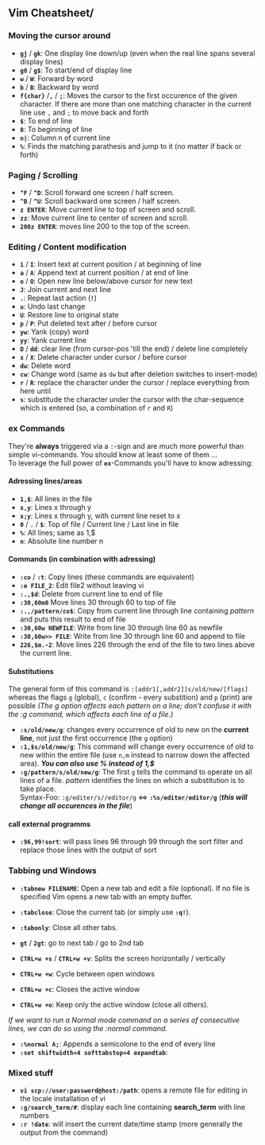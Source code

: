 ## Vim Cheatsheet/

### Moving the cursor around
- __`gj`__ / __`gk`__: One display line down/up (even when the real line spans several display lines)
- __`g0`__ / __`g$`__: To start/end of display line 
- __`w`__ / __`W`__: Forward by word 
- __`b`__ / __`B`__: Backward by word 
- __`f{char}`__ /__`,`__ /  __`;`__: Moves the cursor to the first occurence of the given character. If there are more than one matching character in the current line use `,` and `;` to move back and forth
- __`$`__: To end of line
- __`0`__: To beginning of line 
- __`n|`__: Column n of current line
- __`%`__: Finds the matching parathesis and jump to it (no matter if back or forth)

### Paging / Scrolling
- __`^F`__ / __`^D`__: Scroll forward one screen / half screen.
- __`^B`__ / __`^U`__: Scroll backward one screen / half screen.
- __`z ENTER`__: Move current line to top of screen and scroll.
- __`zz`__: Move current line to center of screen and scroll.
- __`200z ENTER`__: moves line 200 to the top of the screen.

### Editing / Content modification
- __`i`__ / __`I`__: Insert text at current position / at beginning of line
- __`a`__ / __`A`__: Append text at current position / at end of line
- __`o`__ / __`O`__: Open new line below/above cursor for new text
- __`J`__: Join current and next line
- __`.`__: Repeat last action (__`!`__)
- __`u`__: Undo last change
- __`U`__: Restore line to original state
- __`p`__ / __`P`__: Put deleted text after / before cursor
- __`yw`__: Yank (copy) word
- __`yy`__: Yank current line
- __`D`__ / __`dd`__: clear line (from cursor-pos 'till the end) / delete line completely
- __`x`__ / __`X`__: Delete character under cursor / before cursor
- __`dw`__: Delete word
- __`cw`__: Change word (same as `dw` but after deletion switches to insert-mode)
- __`r`__ / __`R`__: replace the character under the cursor / replace everything from here until <esc>
- __`s`__: substitude the character under the cursor with the char-sequence which is entered (so, a combination of `r` and `R`)

### ex Commands
They're __always__ triggered via a `:`-sign and are much more powerful than simple vi-commands.
You should know at least some of them ...  <br/>
To leverage the full power of __`ex`__-Commands you'll have to know adressing:

#### Adressing lines/areas
- __`1,$`__: All lines in the file
- __`x,y`__: Lines x through y
- __`x;y`__: Lines x through y, with current line reset to x
- __`0`__ / __`.`__ / __`$`__: Top of file / Current line / Last line in file
- __`%`__: All lines; same as 1,$
- __`n`__: Absolute line number n

#### Commands (in combination with adressing)
- __`:co`__ / __`:t`__: Copy lines (these commands are equivalent)
- __`:e FILE_2`__: Edit file2 without leaving vi
- __`:.,$d`__: Delete from current line to end of file
- __`:30,60m0`__ Move lines 30 through 60 to top of file
- __`:.,/pattern/co$`__: Copy from current line through line containing _pattern_ and puts this result to end of file
- __`:30,60w NEWFILE`__: Write from line 30 through line 60 as newfile
- __`:30,60w>> FILE`__: Write from line 30 through line 60 and append to file
- __`226,$m.-2`__: Move lines 226 through the end of the file to two lines above the current line.


#### Substitutions
The general form of this command is `:[addr1[,addr2]]s/old/new/[flags]` whereas the flags `g` (global), `c` (confirm - every substition) and `p` (print) are possible _(The g option affects each pattern on a line; don't confuse it with the :g command, which affects each line of a file.)_

- __`:s/old/new/g`__: changes every occurrence of old to new on the __current line__, 
     not just the first occurrence (the `g` option)
- __`:1,$s/old/new/g`__: This command will change every occurrence of old to new within the entire 
     file (use `n,m` instead to narrow down the affected area). ___You can also use % instead of 1,$___
- __`:g/pattern/s/old/new/g`__: The first `g` tells the command to operate on all lines of a file. 
      _pattern_ identifies the lines on which a substitution is to take place. <br/>
      Syntax-Foo: `:g/editer/s//editor/g` <=> __`:%s/editer/editor/g`__ (___this will change all occurences in the file___)

#### call external programms 
- __`:96,99!sort`__: will pass lines 96 through 99 through the sort filter and replace those lines with the output of sort


### Tabbing und Windows 
- __`:tabnew FILENAME`__: Open a new tab and edit a file (optional). If no file is specified Vim opens a new tab with an empty buffer. 
- __`:tabclose`__: Close the current tab (or simply use __`:q!`__). 
- __`:tabonly`__: Close all other tabs. 
- __`gt`__ / __`2gt`__: go to next tab / go to 2nd tab

- __`CTRL+w +s`__ / __`CTRL+w +v`__: Splits the screen horizontally / vertically
- __`CTRL+w +w`__: Cycle between open windows
- __`CTRL+w +c`__: Closes the active window
- __`CTRL+w +o`__: Keep only the active window (close all others).


_If we want to run a Normal mode command on a series of consecutive lines, we can do so using the :normal command._

- __`:%normal A;`__: Appends a semicolone to the end of every line
- __`:set shiftwidth=4 softtabstop=4 expandtab`__:

### Mixed stuff
- __`vi scp://user:password@host:/path`__: opens a remote file for editing in the locale installation of vi
- __`:g/search_term/#`__: display each line containing __search_term__ with line numbers
- __`:r !date`__: will insert the current date/time stamp (more generally the output from the command)



